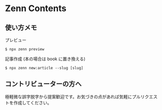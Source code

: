 # Zenn Contents

## 使い方メモ

プレビュー

```
$ npx zenn preview
```

記事作成 (本の場合は book に置き換える)

```
$ npx zenn new:article --slug [slug]
```

## コントリビューターの方へ

極軽微な誤字脱字から提案歓迎です。お気づきの点があれば気軽にプルリクエストを作成してください。
